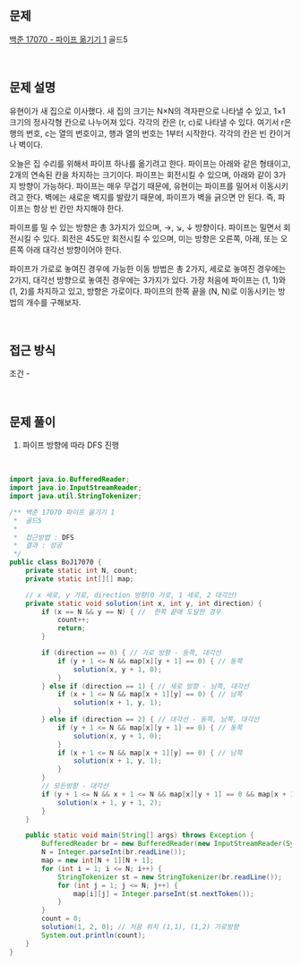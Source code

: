 ## 문제
[백준 17070 - 파이프 옮기기 1](https://www.acmicpc.net/problem/17070)
골드5

<br>


## 문제 설명
유현이가 새 집으로 이사했다. 새 집의 크기는 N×N의 격자판으로 나타낼 수 있고, 1×1크기의 정사각형 칸으로 나누어져 있다. 각각의 칸은 (r, c)로 나타낼 수 있다. 여기서 r은 행의 번호, c는 열의 번호이고, 행과 열의 번호는 1부터 시작한다. 각각의 칸은 빈 칸이거나 벽이다.

오늘은 집 수리를 위해서 파이프 하나를 옮기려고 한다. 파이프는 아래와 같은 형태이고, 2개의 연속된 칸을 차지하는 크기이다.
파이프는 회전시킬 수 있으며, 아래와 같이 3가지 방향이 가능하다.
파이프는 매우 무겁기 때문에, 유현이는 파이프를 밀어서 이동시키려고 한다. 벽에는 새로운 벽지를 발랐기 때문에, 파이프가 벽을 긁으면 안 된다. 즉, 파이프는 항상 빈 칸만 차지해야 한다.

파이프를 밀 수 있는 방향은 총 3가지가 있으며, →, ↘, ↓ 방향이다. 파이프는 밀면서 회전시킬 수 있다. 회전은 45도만 회전시킬 수 있으며, 미는 방향은 오른쪽, 아래, 또는 오른쪽 아래 대각선 방향이어야 한다.

파이프가 가로로 놓여진 경우에 가능한 이동 방법은 총 2가지, 세로로 놓여진 경우에는 2가지, 대각선 방향으로 놓여진 경우에는 3가지가 있다.
가장 처음에 파이프는 (1, 1)와 (1, 2)를 차지하고 있고, 방향은 가로이다. 파이프의 한쪽 끝을 (N, N)로 이동시키는 방법의 개수를 구해보자.

<br>


## 접근 방식

조건
    - 

<br>


## 문제 풀이

1. 파이프 방향에 따라 DFS 진행

<br>


```java
import java.io.BufferedReader;
import java.io.InputStreamReader;
import java.util.StringTokenizer;

/** 백준 17070 파이프 옮기기 1
 *  골드5
 *
 *  접근방법 : DFS
 *  결과 : 성공
 */
public class BoJ17070 {
    private static int N, count;
    private static int[][] map;

    // x 세로, y 가로, direction 방향(0 가로, 1 세로, 2 대각선)
    private static void solution(int x, int y, int direction) {
        if (x == N && y == N) { //  한쪽 끝애 도달한 경우
            count++;
            return;
        }

        if (direction == 0) { // 가로 방향 - 동쪽, 대각선
            if (y + 1 <= N && map[x][y + 1] == 0) { // 동쪽
                solution(x, y + 1, 0);
            }
        } else if (direction == 1) { // 세로 방향 - 남쪽, 대각선
            if (x + 1 <= N && map[x + 1][y] == 0) { // 남쪽
                solution(x + 1, y, 1);
            }
        } else if (direction == 2) { // 대각선 - 동쪽, 남쪽, 대각선
            if (y + 1 <= N && map[x][y + 1] == 0) { // 동쪽
                solution(x, y + 1, 0);
            }
            if (x + 1 <= N && map[x + 1][y] == 0) { // 남쪽
                solution(x + 1, y, 1);
            }
        }
        // 모든방향 - 대각선
        if (y + 1 <= N && x + 1 <= N && map[x][y + 1] == 0 && map[x + 1][y] == 0 && map[x + 1][y + 1] == 0) {
            solution(x + 1, y + 1, 2);
        }
    }

    public static void main(String[] args) throws Exception {
        BufferedReader br = new BufferedReader(new InputStreamReader(System.in));
        N = Integer.parseInt(br.readLine());
        map = new int[N + 1][N + 1];
        for (int i = 1; i <= N; i++) {
            StringTokenizer st = new StringTokenizer(br.readLine());
            for (int j = 1; j <= N; j++) {
                map[i][j] = Integer.parseInt(st.nextToken());
            }
        }
        count = 0;
        solution(1, 2, 0); // 처음 위치 (1,1), (1,2) 가로방향
        System.out.println(count);
    }
}

```
